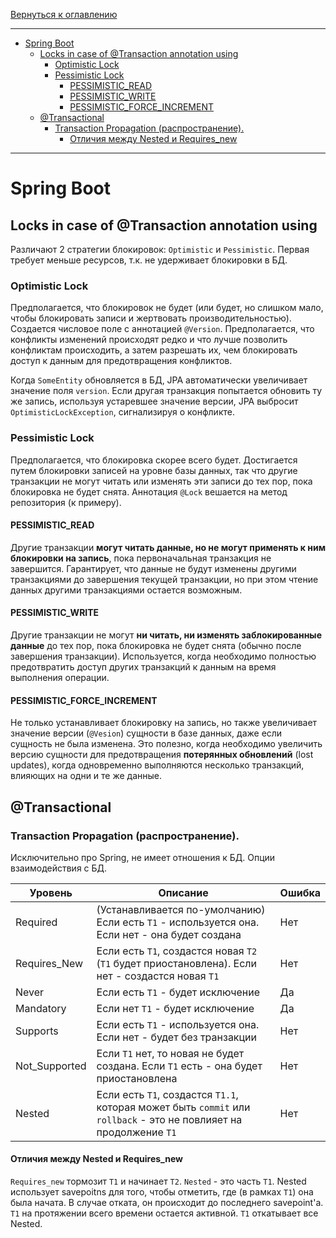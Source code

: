[Вернуться к оглавлению](https://github.com/engine-it-in/different-level-task/blob/main/README.md)
***
* [Spring Boot](#spring-boot)
  * [Locks in case of @Transaction annotation using](#locks-in-case-of-transaction-annotation-using)
    * [Optimistic Lock](#optimistic-lock)
    * [Pessimistic Lock](#pessimistic-lock)
      * [PESSIMISTIC_READ](#pessimisticread)
      * [PESSIMISTIC_WRITE](#pessimisticwrite)
      * [PESSIMISTIC_FORCE_INCREMENT](#pessimisticforceincrement)
  * [@Transactional](#transactional)
    * [Transaction Propagation (распространение).](#transaction-propagation--распространение--)
      * [Отличия между Nested и Requires_new](#отличия-между-nested-и-requiresnew)
***

# Spring Boot

## Locks in case of @Transaction annotation using

Различают 2 стратегии блокировок: `Optimistic` и `Pessimistic`. Первая требует меньше ресурсов, т.к. не удерживает
блокировки в БД.

### Optimistic Lock

Предполагается, что блокировок не будет (или будет, но слишком мало, чтобы блокировать записи и жертвовать
производительностью). Создается числовое поле с аннотацией `@Version`. Предполагается, что конфликты изменений
происходят редко и что лучше позволить конфликтам происходить, а затем разрешать их, чем блокировать доступ к данным для
предотвращения конфликтов.

Когда `SomeEntity` обновляется в БД, JPA автоматически увеличивает значение поля `version`. Если другая
транзакция попытается обновить ту же запись, используя устаревшее значение версии, JPA
выбросит `OptimisticLockException`, сигнализируя о конфликте.

### Pessimistic Lock

Предполагается, что блокировка скорее всего будет. Достигается путем блокировки записей на уровне базы данных, так что
другие транзакции не могут читать или изменять эти записи до тех пор, пока блокировка не будет снята. Аннотация `@Lock`
вешается на метод репозитория (к примеру).

#### PESSIMISTIC_READ

Другие транзакции **могут читать данные, но не могут применять к ним блокировки на запись**, пока первоначальная
транзакция не завершится.
Гарантирует, что данные не будут изменены другими транзакциями до завершения текущей транзакции, но при этом чтение
данных другими транзакциями остается возможным.

#### PESSIMISTIC_WRITE

Другие транзакции не могут **ни читать, ни изменять заблокированные данные** до тех пор, пока блокировка не будет
снята (обычно после завершения транзакции).
Используется, когда необходимо полностью предотвратить доступ других транзакций к данным на время выполнения операции.

#### PESSIMISTIC_FORCE_INCREMENT

Не только устанавливает блокировку на запись, но также увеличивает значение версии (`@Vesion`) сущности в базе данных,
даже если сущность не была изменена.
Это полезно, когда необходимо увеличить версию сущности для предотвращения **потерянных обновлений** (lost updates),
когда одновременно выполняются несколько транзакций, влияющих на одни и те же данные.

## @Transactional

### Transaction Propagation (распространение).

Исключительно про Spring, не имеет отношения к БД. Опции взаимодействия с БД.

| Уровень       | Описание                                                                                                           | Ошибка |
|---------------|--------------------------------------------------------------------------------------------------------------------|--------|
| Required      | (Устанавливается по-умолчанию) Если есть `T1` - используется она. Если нет - она будет создана                     | Нет    |
| Requires_New  | Если есть `T1`, создастся новая `T2` (`T1` будет приостановлена). Если нет - создастся новая `T1`                  | Нет    |
| Never         | Если есть `T1` - будет исключение                                                                                  | Да     |
| Mandatory     | Если нет `T1` - будет исключение                                                                                   | Да     |
| Supports      | Если есть `T1` - используется она. Если нет - будет без транзакции                                                 | Нет    |
| Not_Supported | Если `T1` нет, то новая не будет создана. Если `T1` есть - она будет приостановлена                                | Нет    |
| Nested        | Если есть `T1`, создастся `T1.1`, которая может быть `commit` или `rollback` - это не повлияет на продолжение `T1` | Нет    |

#### Отличия между Nested и Requires_new

`Requires_new` тормозит `T1` и начинает `T2`. `Nested` - это часть `T1`. Nested использует savepoitns для того, чтобы
отметить, где (в рамках `T1`) она была начата. В случае отката, он происходит до последнего savepoint'а. `T1` на
протяжении всего времени остается активной. `T1` откатывает все Nested.
